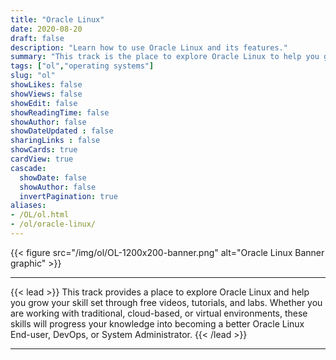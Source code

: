 ```yaml
---
title: "Oracle Linux"
date: 2020-08-20
draft: false
description: "Learn how to use Oracle Linux and its features."
summary: "This track is the place to explore Oracle Linux to help you grow your skillset using free videos and hands-on tutorials and labs. Whether you are working with traditional, cloud-based, or virtual environments, these skills will progress your knowledge into becoming a better Oracle Linux End-user, DevOps, or System Administrator."
tags: ["ol","operating systems"]
slug: "ol"
showLikes: false
showViews: false
showEdit: false
showReadingTime: false
showAuthor: false
showDateUpdated : false
sharingLinks : false
showCards: true
cardView: true
cascade:
  showDate: false
  showAuthor: false
  invertPagination: true
aliases:
- /OL/ol.html
- /ol/oracle-linux/
---
```


{{< figure src="/img/ol/OL-1200x200-banner.png" alt="Oracle Linux Banner graphic" >}}

---

{{< lead >}} 
This track provides a place to explore Oracle Linux and help you grow your skill set through free videos, tutorials, and labs. Whether you are working with traditional, cloud-based, or virtual environments, these skills will progress your knowledge into becoming a better Oracle Linux End-user, DevOps, or System Administrator.
{{< /lead >}}

---
